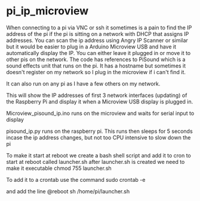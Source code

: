 # pi_ip_microview
When connecting to a pi via VNC or ssh it sometimes is a pain to find the IP address of the pi if the pi is sitting on a network with DHCP that assigns IP addresses. 
You can scan the ip address using Angry IP Scanner or similar but it would be easier to plug in a Arduino Microview USB and have it automatically display the IP. You can either leave it plugged in or move it to other pis on the network.
The code has references to PiSound which is a sound effects unit that runs on the pi. It has a hostname but sometimes it doesn't register on my network so I plug in the microview if i can't find it. 

It can also run on any pi as I have a few others on my network.

This will show the IP addresses of first 3 network interfaces (updating) of the Raspberry Pi and display it when a Microview USB display is plugged in.

Microview_pisound_ip.ino runs on the microview and waits for serial input to display

pisound_ip.py runs on the raspberry pi. This runs then sleeps for 5 seconds incase the ip address changes, but not too CPU intensive to slow down the pi

To make it start at reboot we create a bash shell script and add it to cron to start at reboot called launcher.sh
after launcher.sh is created we need to make it executable
chmod 755 launcher.sh

To add it to a crontab use the command
sudo crontab -e

and add the line 
@reboot sh /home/pi/launcher.sh

